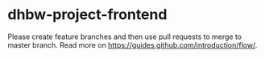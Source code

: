 # dhbw-project-frontend

Please create feature branches and then use pull requests to merge to master branch.
Read more on https://guides.github.com/introduction/flow/.
